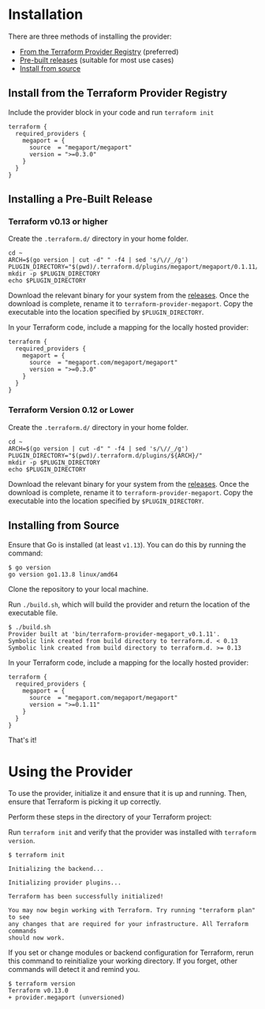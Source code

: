 # Installation
There are three methods of installing the provider: 

* [From the Terraform Provider Registry](https://registry.terraform.io/providers/megaport/megaport/latest) (preferred)
* [Pre-built releases](#installing-a-pre-built-release) (suitable for most use cases)
* [Install from source](#installing-from-source)

## Install from the Terraform Provider Registry
Include the provider block in your code and run `terraform init`
```
terraform {
  required_providers {
    megaport = {
      source  = "megaport/megaport"
      version = ">=0.3.0"
    }
  }
}
```

## Installing a Pre-Built Release

### Terraform v0.13 or higher  
Create the `.terraform.d/` directory in your home folder.

```
cd ~
ARCH=$(go version | cut -d" " -f4 | sed 's/\//_/g')
PLUGIN_DIRECTORY="$(pwd)/.terraform.d/plugins/megaport/megaport/0.1.11/${ARCH}/"
mkdir -p $PLUGIN_DIRECTORY
echo $PLUGIN_DIRECTORY
```

Download the relevant binary for your system from the [releases](https://github.com/megaport/terraform-provider-megaport/releases). Once the download is complete, 
rename it to `terraform-provider-megaport`. Copy the executable into the location specified by `$PLUGIN_DIRECTORY`.

In your Terraform code, include a mapping for the locally hosted provider: 
```
terraform {
  required_providers {
    megaport = {
      source  = "megaport.com/megaport/megaport"
      version = ">=0.3.0"
    }
  }
}
```

### Terraform Version 0.12 or Lower
Create the `.terraform.d/` directory in your home folder.

```
cd ~
ARCH=$(go version | cut -d" " -f4 | sed 's/\//_/g')
PLUGIN_DIRECTORY="$(pwd)/.terraform.d/plugins/${ARCH}/"
mkdir -p $PLUGIN_DIRECTORY
echo $PLUGIN_DIRECTORY
```

Download the relevant binary for your system from the [releases](https://github.com/megaport/terraform-provider-megaport/releases). Once the download is complete, 
rename it to `terraform-provider-megaport`. Copy the executable into the location specified by `$PLUGIN_DIRECTORY`.

## Installing from Source

Ensure that Go is installed (at least `v1.13`). You can do this by running the command: 
```
$ go version
go version go1.13.8 linux/amd64
```

Clone the repository to your local machine.

Run `./build.sh`, which will build the provider and return the location of the executable file.
```
$ ./build.sh 
Provider built at 'bin/terraform-provider-megaport_v0.1.11'.
Symbolic link created from build directory to terraform.d. < 0.13
Symbolic link created from build directory to terraform.d. >= 0.13
```

In your Terraform code, include a mapping for the locally hosted provider: 
```
terraform {
  required_providers {
    megaport = {
      source  = "megaport.com/megaport/megaport"
      version = ">=0.1.11"
    }
  }
}
```
That's it!

# Using the Provider

To use the provider, initialize it and ensure that it is up and running. Then, ensure that Terraform is picking it up correctly. 

Perform these steps in the directory of your Terraform project:

Run `terraform init` and verify that the provider was installed with `terraform version`.
```
$ terraform init

Initializing the backend...

Initializing provider plugins...

Terraform has been successfully initialized!

You may now begin working with Terraform. Try running "terraform plan" to see
any changes that are required for your infrastructure. All Terraform commands
should now work.
```

If you set or change modules or backend configuration for Terraform, rerun this command to reinitialize your working directory. If you forget, other commands will detect it and remind you.
```
$ terraform version
Terraform v0.13.0
+ provider.megaport (unversioned)
```
